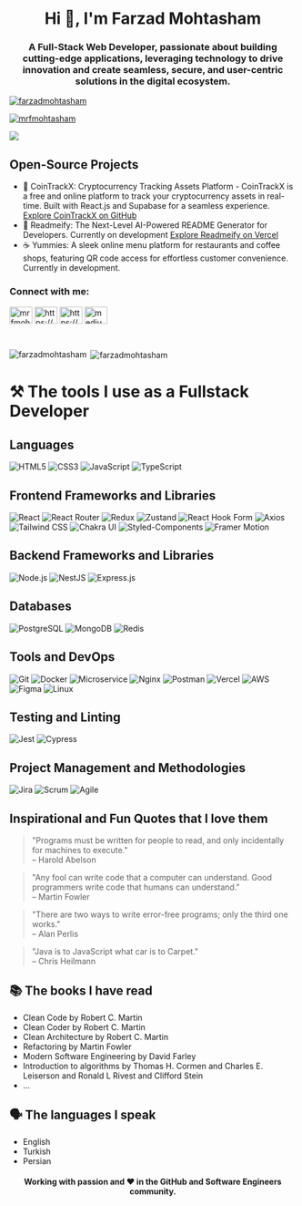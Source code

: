 <h1 align="center">Hi 👋, I'm Farzad Mohtasham</h1>
<h3 align="center">A Full-Stack Web Developer, passionate about building cutting-edge applications, leveraging technology to drive innovation and create seamless, secure, and user-centric solutions in the digital ecosystem.</h3>

<p align="left"><a href="https://github.com/ryo-ma/github-profile-trophy"><img
  src="https://github-profile-trophy.vercel.app/?username=farzadmohtasham&margin-w=8" alt="farzadmohtasham" /></a></p>

<p align="left"><a href="https://twitter.com/mrfmohtasham" target="blank"><img
  src="https://img.shields.io/twitter/follow/mrfmohtasham?logo=twitter&style=for-the-badge" alt="mrfmohtasham" /></a>
</p>

![](https://komarev.com/ghpvc/?username=FarzadMohtasham&style=flat-square)

## Open-Source Projects
- 💸 CoinTrackX: Cryptocurrency Tracking Assets Platform - CoinTrackX is a free and online platform to track your cryptocurrency assets in real-time. Built with React.js and Supabase for a seamless experience. [Explore CoinTrackX on GitHub](https://github.com/FarzadMohtasham/CoinTrackX)
- 💪 Readmeify: The Next-Level AI-Powered README Generator for Developers. Currently on development [Explore Readmeify on Vercel](https://readmeify.vercel.app/)
- ☕ Yummies: A sleek online menu platform for restaurants and coffee shops, featuring QR code access for effortless customer convenience. Currently in development.

<h3 align="left">Connect with me:</h3>
<p align="left">
  <a href="https://twitter.com/mrfmohtasham" target="blank"><img align="center"
                                                                 src="https://raw.githubusercontent.com/rahuldkjain/github-profile-readme-generator/master/src/images/icons/Social/twitter.svg"
                                                                 alt="mrfmohtasham" height="30" width="40" /></a>
  <a href="https://www.linkedin.com/in/mrfarzadmohtasham" target="blank"><img align="center"
                                                                              src="https://raw.githubusercontent.com/rahuldkjain/github-profile-readme-generator/master/src/images/icons/Social/linked-in-alt.svg"
                                                                              alt="https://www.linkedin.com/in/mrfarzadmohtasham"
                                                                              height="30" width="40" /></a>
  <a href="https://www.instagram.com/mrfarzadmohtasham" target="blank"><img align="center"
                                                                            src="https://raw.githubusercontent.com/rahuldkjain/github-profile-readme-generator/master/src/images/icons/Social/instagram.svg"
                                                                            alt="https://www.instagram.com/mrfarzadmohtasham"
                                                                            height="30" width="40" /></a>
  <a href="https://medium.com/@mrFarzadMohtasham" target="blank"><img align="center" src="https://raw.githubusercontent.com/maurodesouza/profile-readme-generator/master/src/assets/icons/social/medium/default.svg"
                                                                   height="30" width="40"
                                                                   alt="medium logo"/></a>
</p>

<br>

<p><img align="left"
        src="https://github-readme-stats.vercel.app/api/top-langs?username=farzadmohtasham&show_icons=true&locale=en&layout=compact"
        alt="farzadmohtasham" /></p>

<p>&nbsp;<img align="center"
              src="https://github-readme-stats.vercel.app/api?username=farzadmohtasham&show_icons=true&locale=en"
              alt="farzadmohtasham" /></p
<br>

# ⚒️ The tools I use as a Fullstack Developer

## Languages
![HTML5](https://img.shields.io/badge/-HTML5-E34F26?style=flat-square&logo=html5&logoColor=white&logoWidth=20&borderRadius=5)
![CSS3](https://img.shields.io/badge/-CSS3-1572B6?style=flat-square&logo=css3&borderRadius=5)
![JavaScript](https://img.shields.io/badge/-JavaScript-F7DF1E?style=flat-square&logo=javascript&logoColor=black&borderRadius=5)
![TypeScript](https://img.shields.io/badge/-TypeScript-3178C6?style=flat-square&logo=typescript&logoColor=white&borderRadius=5)

## Frontend Frameworks and Libraries
![React](https://img.shields.io/badge/-React-61DAFB?style=flat-square&logo=react&logoColor=black&borderRadius=5)
![React Router](https://img.shields.io/badge/-React%20Router-CA4245?style=flat-square&logo=react-router&logoColor=white&borderRadius=5)
![Redux](https://img.shields.io/badge/-Redux-764ABC?style=flat-square&logo=redux&logoColor=white&borderRadius=5)
![Zustand](https://img.shields.io/badge/-Zustand-000000?style=flat-square&logo=redux&logoColor=white&borderRadius=5)
![React Hook Form](https://img.shields.io/badge/-React%20Hook%20Form-EC5990?style=flat-square&logo=react-hook-form&logoColor=white&borderRadius=5)
![Axios](https://img.shields.io/badge/-Axios-5A29E4?style=flat-square&logo=axios&logoColor=white&borderRadius=5)
![Tailwind CSS](https://img.shields.io/badge/-TailwindCSS-38B2AC?style=flat-square&logo=tailwind-css&logoColor=white&borderRadius=5)
![Chakra UI](https://img.shields.io/badge/-Chakra%20UI-319795?style=flat-square&logo=chakraui&logoColor=white&borderRadius=5)
![Styled-Components](https://img.shields.io/badge/-Styled--Components-DB7093?style=flat-square&logo=styled-components&logoColor=white&borderRadius=5)
![Framer Motion](https://img.shields.io/badge/-Framer%20Motion-0055FF?style=flat-square&logo=framer&logoColor=white&borderRadius=5)

## Backend Frameworks and Libraries
![Node.js](https://img.shields.io/badge/-Node.js-339933?style=flat-square&logo=node.js&logoColor=white&borderRadius=5)
![NestJS](https://img.shields.io/badge/-NestJS-E0234E?style=flat-square&logo=nestjs&logoColor=white&borderRadius=5)
![Express.js](https://img.shields.io/badge/-Express.js-000000?style=flat-square&logo=express&logoColor=white&borderRadius=5)

## Databases
![PostgreSQL](https://img.shields.io/badge/-PostgreSQL-4169E1?style=flat-square&logo=postgresql&logoColor=white&borderRadius=5)
![MongoDB](https://img.shields.io/badge/-MongoDB-47A248?style=flat-square&logo=mongodb&logoColor=white&borderRadius=5)
![Redis](https://img.shields.io/badge/-Redis-DC382D?style=flat-square&logo=redis&logoColor=white&borderRadius=5)

## Tools and DevOps
![Git](https://img.shields.io/badge/-Git-F05032?style=flat-square&logo=git&logoColor=white&borderRadius=5)
![Docker](https://img.shields.io/badge/-Docker-2496ED?style=flat-square&logo=docker&logoColor=white&borderRadius=5)
![Microservice](https://img.shields.io/badge/-Microservice-0078D4?style=flat-square&logo=microservices&logoColor=white&borderRadius=5)
![Nginx](https://img.shields.io/badge/-Nginx-269539?style=flat-square&logo=nginx&logoColor=white&borderRadius=5)
![Postman](https://img.shields.io/badge/-Postman-FF6C37?style=flat-square&logo=postman&logoColor=white&borderRadius=5)
![Vercel](https://img.shields.io/badge/-Vercel-000000?style=flat-square&logo=vercel&logoColor=white&borderRadius=5)
![AWS](https://img.shields.io/badge/-AWS-232F3E?style=flat-square&logo=amazonaws&logoColor=white&borderRadius=5)
![Figma](https://img.shields.io/badge/-Figma-F24E1E?style=flat-square&logo=figma&logoColor=white&borderRadius=5)
![Linux](https://img.shields.io/badge/-Linux-FCC624?style=flat-square&logo=linux&logoColor=black&borderRadius=5)

## Testing and Linting
![Jest](https://img.shields.io/badge/-Jest-C21325?style=flat-square&logo=jest&logoColor=white&borderRadius=5)
![Cypress](https://img.shields.io/badge/Cypress-00C58E?style=flat-square&logo=cypress&logoColor=white&borderRadius=5)

## Project Management and Methodologies
![Jira](https://img.shields.io/badge/-Jira-0052CC?style=flat-square&logo=jira&logoColor=white&borderRadius=5)
![Scrum](https://img.shields.io/badge/-Scrum-6DB33F?style=flat-square&logo=scrum&logoColor=white&borderRadius=5)
![Agile](https://img.shields.io/badge/-Agile-FFCC33?style=flat-square&logo=agile&logoColor=black&borderRadius=5)


## Inspirational and Fun Quotes that I love them

> "Programs must be written for people to read, and only incidentally for machines to execute."  
> – Harold Abelson

> "Any fool can write code that a computer can understand. Good programmers write code that humans can understand."  
> – Martin Fowler

> "There are two ways to write error-free programs; only the third one works."  
> – Alan Perlis

> "Java is to JavaScript what car is to Carpet."  
> – Chris Heilmann

## 📚 The books I have read
- Clean Code by Robert C. Martin
- Clean Coder by Robert C. Martin
- Clean Architecture by Robert C. Martin
- Refactoring by Martin Fowler
- Modern Software Engineering by David Farley
- Introduction to algorithms by Thomas H. Cormen and Charles E. Leiserson and Ronald L Rivest and Clifford Stein
- ...

## 🗣️ The languages ​​I speak 
- English
- Turkish
- Persian

<h4 align="center">Working with passion and ❤️ in the GitHub and Software Engineers community.</h4>
